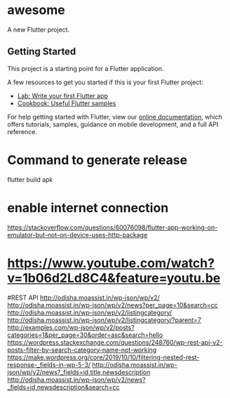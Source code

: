 # awesome

A new Flutter project.

## Getting Started

This project is a starting point for a Flutter application.

A few resources to get you started if this is your first Flutter project:

- [Lab: Write your first Flutter app](https://flutter.dev/docs/get-started/codelab)
- [Cookbook: Useful Flutter samples](https://flutter.dev/docs/cookbook)

For help getting started with Flutter, view our
[online documentation](https://flutter.dev/docs), which offers tutorials,
samples, guidance on mobile development, and a full API reference.

# Command to generate release
flutter build apk

# enable internet connection
https://stackoverflow.com/questions/60076098/flutter-app-working-on-emulator-but-not-on-device-uses-http-package
# https://www.youtube.com/watch?v=1b06d2Ld8C4&feature=youtu.be


#REST API
http://odisha.moassist.in/wp-json/wp/v2/
http://odisha.moassist.in/wp-json/wp/v2/news?per_page=10&search=cc
http://odisha.moassist.in/wp-json/wp/v2/listingcategory/
http://odisha.moassist.in/wp-json/wp/v2/listingcategory/?parent=7
http://examples.com/wp-json/wp/v2/posts?categories=1&per_page=30&order=asc&search=hello
https://wordpress.stackexchange.com/questions/248760/wp-rest-api-v2-posts-filter-by-search-category-name-not-working
https://make.wordpress.org/core/2019/10/10/filtering-nested-rest-response-_fields-in-wp-5-3/
http://odisha.moassist.in/wp-json/wp/v2/news?_fields=id,title,newsdescription
http://odisha.moassist.in/wp-json/wp/v2/news?_fields=id,newsdescription&search=cc

